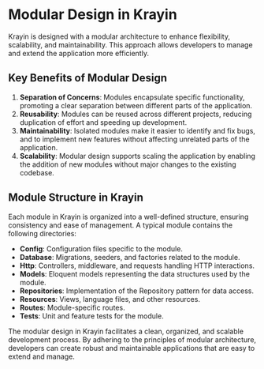 # Modular Design in Krayin

Krayin is designed with a modular architecture to enhance flexibility, scalability, and maintainability. This approach allows developers to manage and extend the application more efficiently.

## Key Benefits of Modular Design

1. **Separation of Concerns**: Modules encapsulate specific functionality, promoting a clear separation between different parts of the application.
2. **Reusability**: Modules can be reused across different projects, reducing duplication of effort and speeding up development.
3. **Maintainability**: Isolated modules make it easier to identify and fix bugs, and to implement new features without affecting unrelated parts of the application.
4. **Scalability**: Modular design supports scaling the application by enabling the addition of new modules without major changes to the existing codebase.

## Module Structure in Krayin

Each module in Krayin is organized into a well-defined structure, ensuring consistency and ease of management. A typical module contains the following directories:

- **Config**: Configuration files specific to the module.
- **Database**: Migrations, seeders, and factories related to the module.
- **Http**: Controllers, middleware, and requests handling HTTP interactions.
- **Models**: Eloquent models representing the data structures used by the module.
- **Repositories**: Implementation of the Repository pattern for data access.
- **Resources**: Views, language files, and other resources.
- **Routes**: Module-specific routes.
- **Tests**: Unit and feature tests for the module.

The modular design in Krayin facilitates a clean, organized, and scalable development process. By adhering to the principles of modular architecture, developers can create robust and maintainable applications that are easy to extend and manage.
